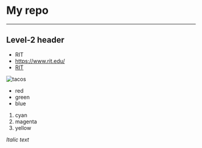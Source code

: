 # My repo

---

## Level-2 header

- RIT
- https://www.rit.edu/
- [RIT](https://www.rit.edu/)

![tacos](https://upload.wikimedia.org/wikipedia/commons/thumb/7/73/001_Tacos_de_carnitas%2C_carne_asada_y_al_pastor.jpg/1920px-001_Tacos_de_carnitas%2C_carne_asada_y_al_pastor.jpg)

- red
- green
- blue

1. cyan
2. magenta
3. yellow

*Italic text*
